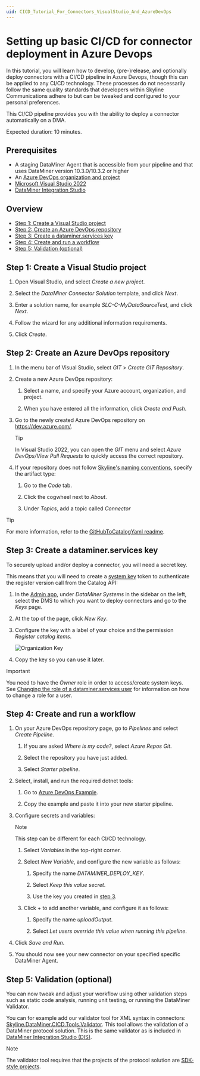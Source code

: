 ```yaml
---
uid: CICD_Tutorial_For_Connectors_VisualStudio_And_AzureDevOps
---
```


# Setting up basic CI/CD for connector deployment in Azure Devops

In this tutorial, you will learn how to develop, (pre-)release, and optionally deploy connectors with a CI/CD pipeline in Azure Devops, though this can be applied to any CI/CD technology. These processes do not necessarily follow the same quality standards that developers within Skyline Communications adhere to but can be tweaked and configured to your personal preferences.

This CI/CD pipeline provides you with the ability to deploy a connector automatically on a DMA.

Expected duration: 10 minutes.

## Prerequisites

- A staging DataMiner Agent that is accessible from your pipeline and that uses DataMiner version 10.3.0/10.3.2 or higher
- An [Azure DevOps organization and project](https://dev.azure.com/)
- [Microsoft Visual Studio 2022](https://visualstudio.microsoft.com/downloads/)
- [DataMiner Integration Studio](https://community.dataminer.services/exphub-dis/)

## Overview

- [Step 1: Create a Visual Studio project](#step-1-create-a-visual-studio-project)
- [Step 2: Create an Azure DevOps repository](#step-2-create-an-azure-devops-repository)
- [Step 3: Create a dataminer.services key](#step-3-create-a-dataminerservices-key)
- [Step 4: Create and run a workflow](#step-4-create-and-run-a-workflow)
- [Step 5: Validation (optional)](#step-5-validation-optional)

## Step 1: Create a Visual Studio project

1. Open Visual Studio, and select *Create a new project*.

1. Select the *DataMiner Connector Solution* template, and click *Next*.

1. Enter a solution name, for example *SLC-C-MyDataSourceTest*, and click *Next*.

1. Follow the wizard for any additional information requirements.

1. Click *Create*.

## Step 2: Create an Azure DevOps repository

1. In the menu bar of Visual Studio, select *GIT* > *Create GIT Repository*.

1. Create a new Azure DevOps repository:

   1. Select a name, and specify your Azure account, organization, and project.

   1. When you have entered all the information, click *Create and Push*.

1. Go to the newly created Azure DevOps repository on <https://dev.azure.com/>.

   > [!TIP]
   > In Visual Studio 2022, you can open the *GIT* menu and select *Azure DevOps/View Pull Requests* to quickly access the correct repository.

1. If your repository does not follow [Skyline's naming conventions](xref:Using_GitHub_for_CICD#repository-naming-convention), specify the artifact type:

   1. Go to the *Code* tab.

   1. Click the cogwheel next to *About*.

   1. Under *Topics*, add a topic called *Connector*

> [!TIP]
> For more information, refer to the [GitHubToCatalogYaml readme](https://github.com/SkylineCommunications/Skyline.DataMiner.CICD.Tools.GitHubToCatalogYaml#readme-body-tab).

## Step 3: Create a dataminer.services key

To securely upload and/or deploy a connector, you will need a secret key.

This means that you will need to create a [system key](xref:Managing_DCP_keys#system-keys) token to authenticate the register version call from the Catalog API:

1. In the [Admin app](https://admin.dataminer.services/), under *DataMiner Systems* in the sidebar on the left, select the DMS to which you want to deploy connectors and go to the *Keys* page.

1. At the top of the page, click *New Key*.

1. Configure the key with a label of your choice and the permission *Register catalog items*.

   ![Organization Key](~/user-guide/images/tutorial_catalog_registration_create_org_key.png)

1. Copy the key so you can use it later.

> [!IMPORTANT]
> You need to have the *Owner* role in order to access/create system keys. See [Changing the role of a dataminer.services user](xref:Changing_the_role_of_a_DCP_user) for information on how to change a role for a user.

## Step 4: Create and run a workflow

1. On your Azure DevOps repository page, go to *Pipelines* and select *Create Pipeline*.

   1. If you are asked *Where is my code?*, select *Azure Repos Git*.

   1. Select the repository you have just added.

   1. Select *Starter pipeline*.

1. Select, install, and run the required dotnet tools:

   1. Go to [Azure DevOps Example](xref:CICD_Azure_DevOps_Examples).

   1. Copy the example and paste it into your new starter pipeline.

1. Configure secrets and variables:

   > [!NOTE]
   > This step can be different for each CI/CD technology.

   1. Select *Variables* in the top-right corner.

   1. Select *New Variable*, and configure the new variable as follows:

      1. Specify the name *DATAMINER_DEPLOY_KEY*.

      1. Select *Keep this value secret*.

      1. Use the key you created in [step 3](#step-3-create-a-dataminerservices-key).

   1. Click + to add another variable, and configure it as follows:

      1. Specify the name *uploadOutput*.

      1. Select *Let users override this value when running this pipeline*.

1. Click *Save and Run*.

1. You should now see your new connector on your specified specific DataMiner Agent.

## Step 5: Validation (optional)

You can now tweak and adjust your workflow using other validation steps such as static code analysis, running unit testing, or running the DataMiner Validator.

You can for example add our validator tool for XML syntax in connectors: [Skyline.DataMiner.CICD.Tools.Validator](https://www.nuget.org/packages/Skyline.DataMiner.CICD.Tools.Validator). This tool allows the validation of a DataMiner protocol solution. This is the same validator as is included in [DataMiner Integration Studio (DIS)](xref:Overall_concept_of_the_DataMiner_Integration_Studio).

> [!NOTE]
> The validator tool requires that the projects of the protocol solution are [SDK-style projects](xref:skyline_dataminer_sdk).
